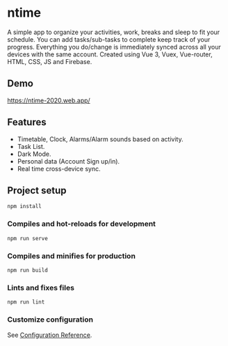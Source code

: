 # ntime
A simple app to organize your activities, work, breaks and sleep to fit your schedule. You can add tasks/sub-tasks to complete keep track of your progress. Everything you do/change is immediately synced across all your devices with the same account.
Created using Vue 3, Vuex, Vue-router, HTML, CSS, JS and Firebase.

## Demo
https://ntime-2020.web.app/

## Features
- Timetable, Clock, Alarms/Alarm sounds based on activity.
- Task List.
- Dark Mode.
- Personal data (Account Sign up/in).
- Real time cross-device sync.

## Project setup
```
npm install
```

### Compiles and hot-reloads for development
```
npm run serve
```

### Compiles and minifies for production
```
npm run build
```

### Lints and fixes files
```
npm run lint
```

### Customize configuration
See [Configuration Reference](https://cli.vuejs.org/config/).

